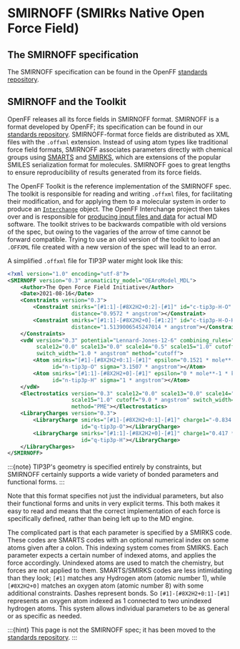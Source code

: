 # SMIRNOFF (SMIRks Native Open Force Field)

## The SMIRNOFF specification

The SMIRNOFF specification can be found in the OpenFF [standards repository].

## SMIRNOFF and the Toolkit

OpenFF releases all its force fields in SMIRNOFF format. SMIRNOFF is a format
developed by OpenFF; its specification can be found in our
[standards repository]. SMIRNOFF-format force fields are distributed as XML
files with the `.offxml` extension. Instead of using atom types like
traditional force field formats, SMIRNOFF associates parameters directly with
chemical groups using [SMARTS] and [SMIRKS], which are extensions of the
popular SMILES serialization format for molecules. SMIRNOFF goes to great
lengths to ensure reproducibility of results generated from its force fields.

The OpenFF Toolkit is the reference implementation of the SMIRNOFF spec. The
toolkit is responsible for reading and writing `.offxml` files, for
facilitating their modification, and for applying them to a molecular system in
order to produce an [`Interchange`] object. The OpenFF Interchange project then
takes over and is responsible for [producing input files and data] for actual
MD software. The toolkit strives to be backwards compatible with old versions
of the spec, but owing to the vagaries of the arrow of time cannot be forward
compatible. Trying to use an old version of the toolkit to load an `.OFFXML`
file created with a new version of the spec will lead to an error.

A simplified `.offxml` file for TIP3P water might look like this:

```xml
<?xml version="1.0" encoding="utf-8"?>
<SMIRNOFF version="0.3" aromaticity_model="OEAroModel_MDL">
    <Author>The Open Force Field Initiative</Author>
    <Date>2021-08-16</Date>
    <Constraints version="0.3">
        <Constraint smirks="[#1:1]-[#8X2H2+0:2]-[#1]" id="c-tip3p-H-O" 
                    distance="0.9572 * angstrom"></Constraint>
        <Constraint smirks="[#1:1]-[#8X2H2+0]-[#1:2]" id="c-tip3p-H-O-H" 
                    distance="1.5139006545247014 * angstrom"></Constraint>
    </Constraints>
    <vdW version="0.3" potential="Lennard-Jones-12-6" combining_rules="Lorentz-Berthelot" 
         scale12="0.0" scale13="0.0" scale14="0.5" scale15="1.0" cutoff="9.0 * angstrom" 
         switch_width="1.0 * angstrom" method="cutoff">
        <Atom smirks="[#1]-[#8X2H2+0:1]-[#1]" epsilon="0.1521 * mole**-1 * kilocalorie" 
              id="n-tip3p-O" sigma="3.1507 * angstrom"></Atom>
        <Atom smirks="[#1:1]-[#8X2H2+0]-[#1]" epsilon="0 * mole**-1 * kilocalorie" 
              id="n-tip3p-H" sigma="1 * angstrom"></Atom>
    </vdW>
    <Electrostatics version="0.3" scale12="0.0" scale13="0.0" scale14="0.8333333333" 
                    scale15="1.0" cutoff="9.0 * angstrom" switch_width="0.0 * angstrom" 
                    method="PME"></Electrostatics>
    <LibraryCharges version="0.3">
        <LibraryCharge smirks="[#1]-[#8X2H2+0:1]-[#1]" charge1="-0.834 * elementary_charge" 
                       id="q-tip3p-O"></LibraryCharge>
        <LibraryCharge smirks="[#1:1]-[#8X2H2+0]-[#1]" charge1="0.417 * elementary_charge" 
                       id="q-tip3p-H"></LibraryCharge>
    </LibraryCharges>
</SMIRNOFF>
```

:::{note} TIP3P's geometry is specified entirely by constraints, but SMIRNOFF
   certainly supports a wide variety of bonded parameters and functional
   forms.
:::

Note that this format specifies not just the individual parameters, but also their
functional forms and units in very explicit terms. This both makes it easy to read
and means that the correct implementation of each force is specifically defined,
rather than being left up to the MD engine.

The complicated part is that each parameter is specified by a SMIRKS code. These
codes are SMARTS codes with an optional numerical index on some atoms given
after a colon. This indexing system comes from SMIRKS. Each parameter expects a
certain number of indexed atoms, and applies the force accordingly. Unindexed
atoms are used to match the chemistry, but forces are not applied to them.
SMARTS/SMIRKS codes are less intimidating than they look; `[#1]` matches any
Hydrogen atom (atomic number 1), while `[#8X2H2+0]` matches an oxygen atom
(atomic number 8) with some additional constraints. Dashes represent bonds. So
`[#1]-[#8X2H2+0:1]-[#1]` represents an oxygen atom indexed as 1 connected to
two unindexed hydrogen atoms. This system allows individual parameters to be as
general or as specific as needed.

[SMARTS]: https://www.daylight.com/dayhtml/doc/theory/theory.smarts.html
[SMIRKS]: https://www.daylight.com/dayhtml/doc/theory/theory.smirks.html
[standards repository]: https://openforcefield.github.io/standards/standards/smirnoff/
[`Interchange`]: openff.interchange.Interchange
[producing input files and data]: inv:openff.interchange#using/output

:::{hint} 
This page is not the SMIRNOFF spec; it has been moved to the
[standards repository].
:::